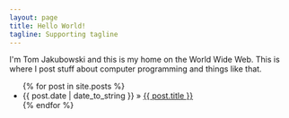```yaml
---
layout: page
title: Hello World!
tagline: Supporting tagline
---
```


I'm Tom Jakubowski and this is my home on the World Wide Web.  This is where I post
stuff about computer programming and things like that.

<ul class="posts">
  {% for post in site.posts %}
    <li><span>{{ post.date | date_to_string }}</span> &raquo; <a href="{{ BASE_PATH }}{{ post.url }}">{{ post.title }}</a></li>
  {% endfor %}
</ul>
